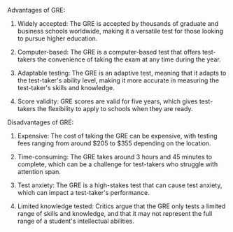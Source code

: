 Advantages of GRE:

1. Widely accepted: The GRE is accepted by thousands of graduate and business schools worldwide, making it a versatile test for those looking to pursue higher education.

2. Computer-based: The GRE is a computer-based test that offers test-takers the convenience of taking the exam at any time during the year.

3. Adaptable testing: The GRE is an adaptive test, meaning that it adapts to the test-taker's ability level, making it more accurate in measuring the test-taker's skills and knowledge.

4. Score validity: GRE scores are valid for five years, which gives test-takers the flexibility to apply to schools when they are ready.

Disadvantages of GRE:

1. Expensive: The cost of taking the GRE can be expensive, with testing fees ranging from around $205 to $355 depending on the location.

2. Time-consuming: The GRE takes around 3 hours and 45 minutes to complete, which can be a challenge for test-takers who struggle with attention span.

3. Test anxiety: The GRE is a high-stakes test that can cause test anxiety, which can impact a test-taker's performance.

4. Limited knowledge tested: Critics argue that the GRE only tests a limited range of skills and knowledge, and that it may not represent the full range of a student's intellectual abilities.
